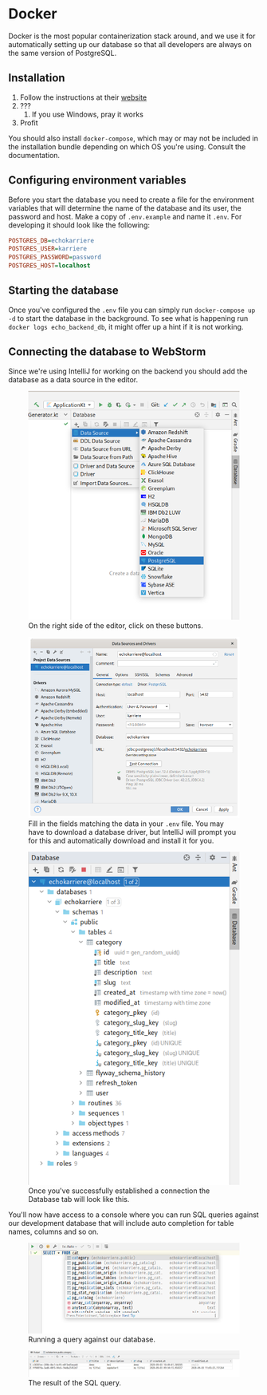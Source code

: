 # Docker

Docker is the most popular containerization stack around, and we use it for
automatically setting up our database so that all developers are always on the
same version of PostgreSQL.

## Installation

1. Follow the instructions at their [website](https://www.docker.com/get-started)
2. ???
    1. If you use Windows, pray it works
4. Profit

You should also install `docker-compose`, which may or may not be included in
the installation bundle depending on which OS you're using. Consult the
documentation.

## Configuring environment variables

Before you start the database you need to create a file for the environment
variables that will determine the name of the database and its user, the
password and host. Make a copy of `.env.example` and name it `.env`. For
developing it should look like the following:

```ini
POSTGRES_DB=echokarriere
POSTGRES_USER=karriere
POSTGRES_PASSWORD=password
POSTGRES_HOST=localhost
```

## Starting the database

Once you've configured the `.env` file you can simply run `docker-compose up -d`
to start the database in the background. To see what is happening run `docker
logs echo_backend_db`, it might offer up a hint if it is not working.

## Connecting the database to WebStorm

Since we're using IntelliJ for working on the backend you should add the
database as a data source in the editor.

<figure>
  <img src="/images/intellij-database.png" />
  <figcaption>On the right side of the editor, click on these buttons.</figcaption>
</figure>

<figure>
  <img src="/images/intellij-configure-database.png" />
  <figcaption>Fill in the fields matching the data in your <code>.env</code> file. You may have to download a database driver, but IntelliJ will prompt you for this and automatically download and install it for you.</figcaption>
</figure>

<figure>
  <img src="/images/intellij-tables.png" />
  <figcaption>Once you've successfully established a connection the Database tab will look like this.</figcaption>
</figure>

You'll now have access to a console where you can run SQL queries against our
development database that will include auto completion for table names, columns
and so on.

<figure>
  <img src="/images/intellij-sql-console.png" />
  <figcaption>Running a query against our database.</figcaption>
</figure>

<figure>
  <img src="/images/intellij-query-result.png" />
  <figcaption>The result of the SQL query.</figcaption>
</figure>
